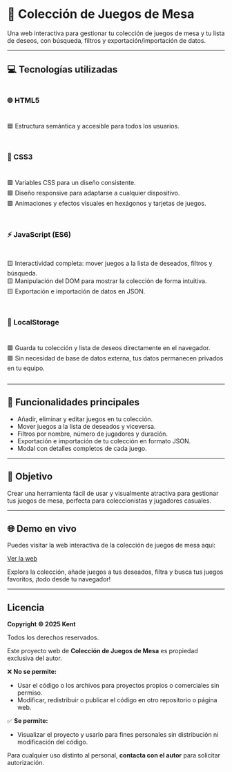 # 🎲 Colección de Juegos de Mesa

Una web interactiva para gestionar tu colección de juegos de mesa y tu lista de deseos, con búsqueda, filtros y exportación/importación de datos.  

---

## 💻 Tecnologías utilizadas

<div style="display:flex; flex-direction:column; gap:10px;">

### 🌐 HTML5
🟦 Estructura semántica y accesible para todos los usuarios.

### 🎨 CSS3
🟩 Variables CSS para un diseño consistente.  
🟩 Diseño responsive para adaptarse a cualquier dispositivo.  
🟩 Animaciones y efectos visuales en hexágonos y tarjetas de juegos.

### ⚡ JavaScript (ES6)
🟨 Interactividad completa: mover juegos a la lista de deseados, filtros y búsqueda.  
🟨 Manipulación del DOM para mostrar la colección de forma intuitiva.  
🟨 Exportación e importación de datos en JSON.

### 💾 LocalStorage
🟪 Guarda tu colección y lista de deseos directamente en el navegador.  
🟪 Sin necesidad de base de datos externa, tus datos permanecen privados en tu equipo.

</div>

---

## 📂 Funcionalidades principales

- Añadir, eliminar y editar juegos en tu colección.  
- Mover juegos a la lista de deseados y viceversa.  
- Filtros por nombre, número de jugadores y duración.  
- Exportación e importación de tu colección en formato JSON.  
- Modal con detalles completos de cada juego.

---

## 🎯 Objetivo

Crear una herramienta fácil de usar y visualmente atractiva para gestionar tus juegos de mesa, perfecta para coleccionistas y jugadores casuales.

---

## 🌐 Demo en vivo

Puedes visitar la web interactiva de la colección de juegos de mesa aquí:

[Ver la web](https://river0e.github.io/BBDD_JuegosDeMesa/)

Explora la colección, añade juegos a tus deseados, filtra y busca tus juegos favoritos, ¡todo desde tu navegador!

--- 


## Licencia

**Copyright © 2025 Kent**

Todos los derechos reservados.  

Este proyecto web de **Colección de Juegos de Mesa** es propiedad exclusiva del autor.  

❌ **No se permite:**
- Usar el código o los archivos para proyectos propios o comerciales sin permiso.
- Modificar, redistribuir o publicar el código en otro repositorio o página web.

✅ **Se permite:**
- Visualizar el proyecto y usarlo para fines personales sin distribución ni modificación del código.

Para cualquier uso distinto al personal, **contacta con el autor** para solicitar autorización.
